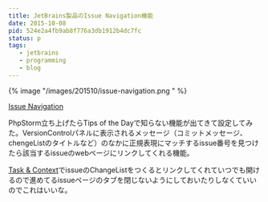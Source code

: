 ```yaml
---
title: JetBrains製品のIssue Navigation機能
date: 2015-10-08
pid: 524e2a4fb9ab8f776a3db1912b4dc7fc
status: p
tags:
   - jetbrains
   - programming
   - blog
---
```


{% image "/images/201510/issue-navigation.png " %}

[Issue Navigation][1]

PhpStorm立ち上げたらTips of the Dayで知らない機能が出てきて設定してみた。VersionControlパネルに表示されるメッセージ（コミットメッセージ、chengeListのタイトルなど）のなかに正規表現にマッチするissue番号を見つけたら該当するissueのwebページにリンクしてくれる機能。

[Task & Context][2]でissueのChangeListをつくるとリンクしてくれていつでも開けるので進めてるissueページのタブを閉じないようにしておいたりしなくていいのでこれはいいな。

[1]:	https://www.jetbrains.com/phpstorm/help/issue-navigation.html
[2]:	https://www.jetbrains.com/phpstorm/help/managing-tasks-and-context.html?search=task